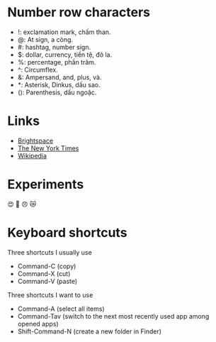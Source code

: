 # Number row characters
- !: exclamation mark, chấm than.
- @: At sign, a còng.
- \#: hashtag, number sign.
- $: dollar, currency, tiền tệ, đô la.
- %: percentage, phần trăm.
- ^: Circumflex.
- &: Ampersand, and, plus, và.
- \*: Asterisk, Dinkus, dấu sao. 
- (): Parenthesis, dấu ngoặc.
# Links
- [Brightspace](https://learn.georgebrown.ca/d2l/home!)
- [The New York Times](https://www.thetimes.com/?id=20165515643&gad_source=1&gclid=Cj0KCQjw3bm3BhDJARIsAKnHoVUd25f7-aveNsv3DABjwCsSxRgkQNcHcN9_EXKYWnTTHpeWT4QmPo0aAt0jEALw_wcB)
- [Wikipedia](https://en.wikipedia.org/wiki/Main_Page)
# Experiments
:heart_eyes:
:stars:
:angry:
:crying_cat_face: 
# Keyboard shortcuts

Three shortcuts I usually use
- Command-C (copy)
- Command-X (cut)
- Command-V (paste)

Three shortcuts I want to use
- Command-A (select all items)
- Command-Tav (switch to the next most recently used app among opened apps)
- Shift-Command-N (create a new folder in Finder)
